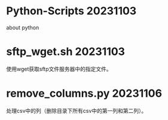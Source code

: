 # Python-Scripts 20231103
about python

# sftp_wget.sh 20231103
使用wget获取sftp文件服务器中的指定文件。

# remove_columns.py 20231106
处理csv中的列（删除目录下所有csv中的第一列和第二列）。


